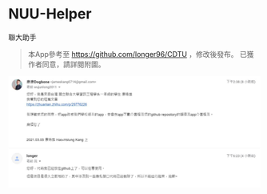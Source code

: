 # NUU-Helper
聯大助手





> 本App參考至 https://github.com/longer96/CDTU ，修改後發布。
> 已獲作者同意，請詳閱附圖。
>
![APP修改授權證明](https://github.com/Dogbone0714/NUU-Helper/blob/main/images/license.JPG)
